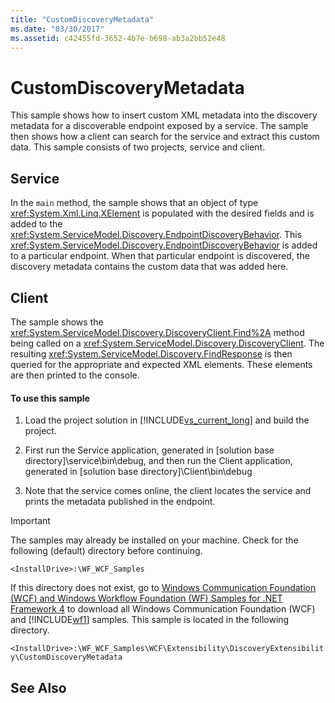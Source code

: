 ```yaml
---
title: "CustomDiscoveryMetadata"
ms.date: "03/30/2017"
ms.assetid: c42455fd-3652-4b7e-b698-ab3a2bb52e48
---
```

# CustomDiscoveryMetadata
This sample shows how to insert custom XML metadata into the discovery metadata for a discoverable endpoint exposed by a service. The sample then shows how a client can search for the service and extract this custom data. This sample consists of two projects, service and client.  
  
## Service  
 In the `main` method, the sample shows that an object of type <xref:System.Xml.Linq.XElement> is populated with the desired fields and is added to the <xref:System.ServiceModel.Discovery.EndpointDiscoveryBehavior>. This <xref:System.ServiceModel.Discovery.EndpointDiscoveryBehavior> is added to a particular endpoint. When that particular endpoint is discovered, the discovery metadata contains the custom data that was added here.  
  
## Client  
 The sample shows the <xref:System.ServiceModel.Discovery.DiscoveryClient.Find%2A> method being called on a <xref:System.ServiceModel.Discovery.DiscoveryClient>. The resulting <xref:System.ServiceModel.Discovery.FindResponse> is then queried for the appropriate and expected XML elements. These elements are then printed to the console.  
  
#### To use this sample  
  
1. Load the project solution in [!INCLUDE[vs_current_long](../../../../includes/vs-current-long-md.md)] and build the project.  
  
2. First run the Service application, generated in [solution base directory]\service\bin\debug, and then run the Client application, generated in [solution base directory]\Client\bin\debug  
  
3. Note that the service comes online, the client locates the service and prints the metadata published in the endpoint.  
  
> [!IMPORTANT]
>  The samples may already be installed on your machine. Check for the following (default) directory before continuing.  
> 
>  `<InstallDrive>:\WF_WCF_Samples`  
> 
>  If this directory does not exist, go to [Windows Communication Foundation (WCF) and Windows Workflow Foundation (WF) Samples for .NET Framework 4](http://go.microsoft.com/fwlink/?LinkId=150780) to download all Windows Communication Foundation (WCF) and [!INCLUDE[wf1](../../../../includes/wf1-md.md)] samples. This sample is located in the following directory.  
> 
>  `<InstallDrive>:\WF_WCF_Samples\WCF\Extensibility\DiscoveryExtensibility\CustomDiscoveryMetadata`  
  
## See Also
